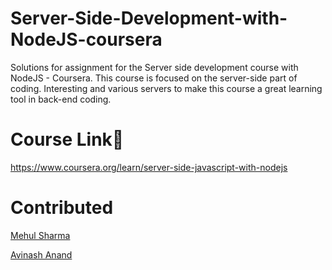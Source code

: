 # Server-Side-Development-with-NodeJS-coursera
Solutions for assignment for the Server side development course with NodeJS - Coursera. This course is focused on the server-side part of coding. Interesting and various servers to make this course a great learning tool in back-end coding.

# Course Link🔗
https://www.coursera.org/learn/server-side-javascript-with-nodejs

# Contributed

[Mehul Sharma](https://github.com/SharmaMehul2902)

[Avinash Anand](https://github.com/AvinashAnand02)
